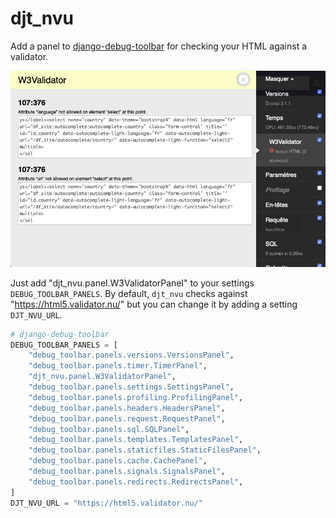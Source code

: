 djt_nvu
=======

Add a panel to [django-debug-toolbar](https://github.com/jazzband/django-debug-toolbar) for checking your HTML against a validator.

![Screenshot](djt_nvu.png)

Just add "djt_nvu.panel.W3ValidatorPanel" to your settings `DEBUG_TOOLBAR_PANELS`.
By default, `djt_nvu` checks against "https://html5.validator.nu/" but you can change it by adding a setting `DJT_NVU_URL`. 

```python
# django-debug-toolbar
DEBUG_TOOLBAR_PANELS = [
    "debug_toolbar.panels.versions.VersionsPanel",
    "debug_toolbar.panels.timer.TimerPanel",
    "djt_nvu.panel.W3ValidatorPanel",
    "debug_toolbar.panels.settings.SettingsPanel",
    "debug_toolbar.panels.profiling.ProfilingPanel",
    "debug_toolbar.panels.headers.HeadersPanel",
    "debug_toolbar.panels.request.RequestPanel",
    "debug_toolbar.panels.sql.SQLPanel",
    "debug_toolbar.panels.templates.TemplatesPanel",
    "debug_toolbar.panels.staticfiles.StaticFilesPanel",
    "debug_toolbar.panels.cache.CachePanel",
    "debug_toolbar.panels.signals.SignalsPanel",
    "debug_toolbar.panels.redirects.RedirectsPanel",
]
DJT_NVU_URL = "https://html5.validator.nu/"
```


